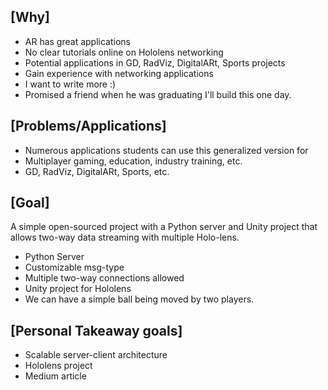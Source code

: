 ## [Why]
- AR has great applications
- No clear tutorials online on Hololens networking
- Potential applications in GD, RadViz, DigitalARt, Sports projects
- Gain experience with networking applications
- I want to write more :)
- Promised a friend when he was graduating I'll build this one day.

## [Problems/Applications]
- Numerous applications students can use this generalized version for
- Multiplayer gaming, education, industry training, etc.
- GD, RadViz, DigitalARt, Sports, etc.

## [Goal]
A simple open-sourced project with a Python server and Unity project that allows two-way data streaming with multiple Holo-lens. 
- Python Server 
- Customizable msg-type
- Multiple two-way connections allowed
- Unity project for Hololens
- We can have a simple ball being moved by two players.

## [Personal Takeaway goals]
- Scalable server-client architecture 
- Hololens project
- Medium article
